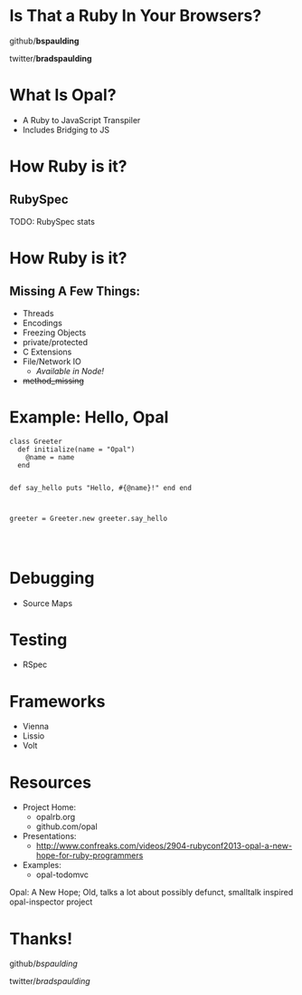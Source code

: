 # Is That a Ruby In Your Browsers?

github/**bspaulding**

twitter/**bradspaulding**

# What Is Opal?

- A Ruby to JavaScript Transpiler
- Includes Bridging to JS

# How Ruby is it?

## RubySpec

TODO: RubySpec stats

# How Ruby is it?

## Missing A Few Things:

- Threads
- Encodings
- Freezing Objects
- private/protected
- C Extensions
- File/Network IO
	- _Available in Node!_
- ~~method_missing~~

# Example: Hello, Opal

<div class="editor">
<pre class="ruby">
<code contenteditable>class Greeter
  def initialize(name = "Opal")
    @name = name
  end

  def say_hello
    puts "Hello, #{@name}!"
  end
end

greeter = Greeter.new
greeter.say_hello
</code></pre>

<pre class="javascript"><code></code></pre>

<pre class="output"><code></code></pre>
</div>

# Debugging

- Source Maps

# Testing

- RSpec

# Frameworks

- Vienna
- Lissio
- Volt

# Resources

- Project Home:
	- opalrb.org
	- github.com/opal
- Presentations:
	- http://www.confreaks.com/videos/2904-rubyconf2013-opal-a-new-hope-for-ruby-programmers
- Examples:
	- opal-todomvc

<div class="notes">
Opal: A New Hope; Old, talks a lot about possibly defunct, smalltalk inspired opal-inspector project
</div>

# Thanks!

github/*bspaulding*

twitter/*bradspaulding*


